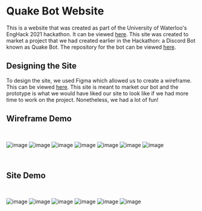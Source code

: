 # Quake Bot Website

This is a website that was created as part of the University of Waterloo's EngHack 2021 hackathon. It can be viewed [here](https://earthquake-bot.maazmakrod.repl.co/). This site was created to market a project that we had created earlier in the Hackathon: a Discord Bot known as Quake Bot. The repository for the bot can be viewed [here](https://github.com/MaazMakrod/Discord-Earthquake-Bot).

## Designing the Site

To design the site, we used Figma which allowed us to create a wireframe. This can be viewed [here](https://www.figma.com/proto/86AVEikWSaby4ix96R1hBW/QuakeBot-Website?page-id=0%3A1&node-id=1%3A2&viewport=584%2C-58%2C0.7111635804176331&scaling=min-zoom). This site is meant to market our bot and the prototype is what we would have liked our site to look like if we had more time to work on the project. Nonetheless, we had a lot of fun!

## Wireframe Demo
<p>&nbsp;</p>

![image](https://user-images.githubusercontent.com/67477587/123551310-36f6fd80-d73f-11eb-9019-2ac9065236b0.png)
![image](https://user-images.githubusercontent.com/67477587/123551312-3a8a8480-d73f-11eb-8f18-9101e679d57f.png)
![image](https://user-images.githubusercontent.com/67477587/123551317-3e1e0b80-d73f-11eb-9ed2-203e55eae41d.png)
![image](https://user-images.githubusercontent.com/67477587/123551319-41b19280-d73f-11eb-912b-46e21513fd8a.png)
![image](https://user-images.githubusercontent.com/67477587/123551330-45ddb000-d73f-11eb-8c4e-1e77b2dce14e.png)
![image](https://user-images.githubusercontent.com/67477587/123551335-4aa26400-d73f-11eb-8ff7-d3bc71f7616f.png)
![image](https://user-images.githubusercontent.com/67477587/123551341-4fffae80-d73f-11eb-9290-c5b3120f3fd5.png)

<p>&nbsp;</p>

## Site Demo

<p>&nbsp;</p>

![image](https://user-images.githubusercontent.com/67477587/123551425-b258af00-d73f-11eb-9cc2-02efa544d164.png)
![image](https://user-images.githubusercontent.com/67477587/123551427-b5ec3600-d73f-11eb-8dfd-a98cc897cfc2.png)
![image](https://user-images.githubusercontent.com/67477587/123551431-ba185380-d73f-11eb-985c-d773f78c3000.png)
![image](https://user-images.githubusercontent.com/67477587/123551433-bdabda80-d73f-11eb-834b-9c41cefba971.png)
![image](https://user-images.githubusercontent.com/67477587/123551434-c0a6cb00-d73f-11eb-9350-b27412ecc8a4.png)
![image](https://user-images.githubusercontent.com/67477587/123551437-c43a5200-d73f-11eb-8d79-8408805689ec.png)
